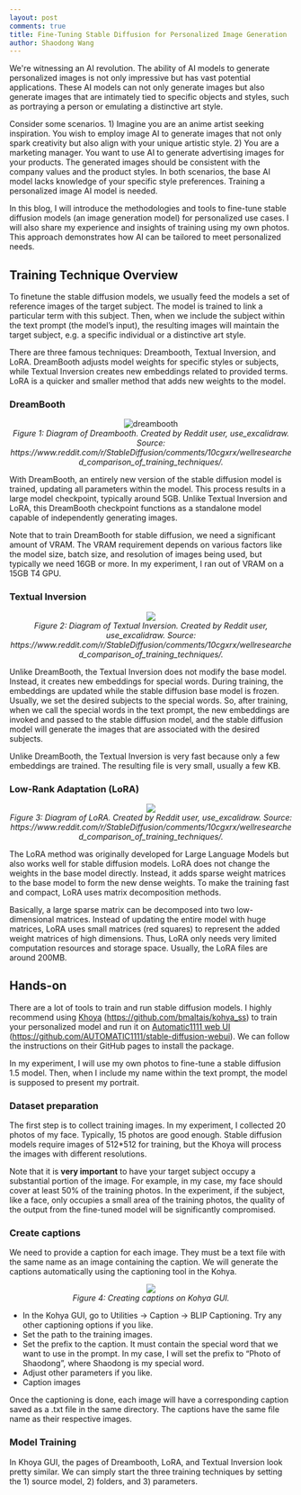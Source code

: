 ```yaml
---
layout: post
comments: true
title: Fine-Tuning Stable Diffusion for Personalized Image Generation
author: Shaodong Wang
---
```



We're witnessing an AI revolution. The ability of AI models to generate personalized images is not only impressive but has vast potential applications. 
These AI models can not only generate images but also generate images that are intimately tied to specific objects and styles, 
such as portraying a person or emulating a distinctive art style.

Consider some scenarios. 1) Imagine you are an anime artist seeking inspiration. 
You wish to employ image AI to generate images that not only spark creativity but also align with your unique artistic style. 
2) You are a marketing manager. You want to use AI to generate advertising images for your products. 
The generated images should be consistent with the company values and the product styles. 
In both scenarios, the base AI model lacks knowledge of your specific style preferences. 
Training a personalized image AI model is needed.

In this blog, I will introduce the methodologies and tools to fine-tune stable diffusion models (an image generation model) for personalized use cases. 
I will also share my experience and insights of training using my own photos. This approach demonstrates how AI can be tailored to meet personalized needs.

## Training Technique Overview
To finetune the stable diffusion models, we usually feed the models a set of reference images of the target subject. 
The model is trained to link a particular term with this subject. Then, when we include the subject within the text prompt (the model’s input), 
the resulting images will maintain the target subject, e.g. a specific individual or a distinctive art style. 

There are three famous techniques: Dreambooth, Textual Inversion, and LoRA. DreamBooth adjusts model weights for specific styles or subjects, 
while Textual Inversion creates new embeddings related to provided terms. LoRA is a quicker and smaller method that adds new weights to the model.

### DreamBooth
<div style="text-align: center">
  <img src="{{ site.url }}{{ site.baseurl }}/assets/images/sd_finetune/diagram_dreambooth.png" 
  alt="dreambooth">
  <figcaption><em> Figure 1: Diagram of Dreambooth. Created by Reddit user, use_excalidraw. 
    Source: https://www.reddit.com/r/StableDiffusion/comments/10cgxrx/wellresearched_comparison_of_training_techniques/. </em></figcaption>
</div>

With DreamBooth, an entirely new version of the stable diffusion model is trained, updating all parameters within the model. This process results in a large model checkpoint, typically around 5GB. Unlike Textual Inversion and LoRA, this DreamBooth checkpoint functions as a standalone model capable of independently generating images. 

Note that to train DreamBooth for stable diffusion, we need a significant amount of VRAM.  The VRAM requirement depends on various factors like the model size, batch size, and resolution of images being used, but typically we need 16GB or more. In my experiment, I ran out of VRAM on a 15GB T4 GPU. 

### Textual Inversion
<div style="text-align: center">
  <img src="{{ site.url }}{{ site.baseurl }}/assets/images/sd_finetune/diagram_textual_inversion.png">
  <figcaption><em> Figure 2: Diagram of Textual Inversion. Created by Reddit user, use_excalidraw. 
    Source: https://www.reddit.com/r/StableDiffusion/comments/10cgxrx/wellresearched_comparison_of_training_techniques/. </em></figcaption>
</div>

Unlike DreamBooth, the Textual Inversion does not modify the base model. 
Instead, it creates new embeddings for special words. During training, the embeddings are updated while the stable diffusion base model is frozen. 
Usually, we set the desired subjects to the special words. So, after training, when we call the special words in the text prompt, the new embeddings are invoked and passed to the stable diffusion model, and the stable diffusion model will generate the images that are associated with the desired subjects.

Unlike DreamBooth, the Textual Inversion is very fast because only a few embeddings are trained. The resulting file is very small, usually a few KB. 

### Low-Rank Adaptation (LoRA)
<div style="text-align: center">
  <img src="{{ site.url }}{{ site.baseurl }}/assets/images/sd_finetune/diagram_lora.png">
  <figcaption><em> Figure 3: Diagram of LoRA. Created by Reddit user, use_excalidraw. 
    Source: https://www.reddit.com/r/StableDiffusion/comments/10cgxrx/wellresearched_comparison_of_training_techniques/. </em></figcaption>
</div>

The LoRA method was originally developed for Large Language Models but also works well for stable diffusion models. LoRA does not change the weights in the base model directly. Instead, it adds sparse weight matrices to the base model to form the new dense weights. To make the training fast and compact, LoRA uses matrix decomposition methods. 

Basically, a large sparse matrix can be decomposed into two low-dimensional matrices. Instead of updating the entire model with huge matrices, LoRA uses small matrices (red squares) to represent the added weight matrices of high dimensions. Thus, LoRA only needs very limited computation resources and storage space. Usually, the LoRA files are around 200MB. 

## Hands-on
There are a lot of tools to train and run stable diffusion models. I highly recommend using [Khoya](https://github.com/bmaltais/kohya_ss) (https://github.com/bmaltais/kohya_ss) 
to train your personalized model and run it on [Automatic1111 web UI](https://github.com/AUTOMATIC1111/stable-diffusion-webui) (https://github.com/AUTOMATIC1111/stable-diffusion-webui). 
We can follow the instructions on their GitHub pages to install the package. 

In my experiment, I will use my own photos to fine-tune a stable diffusion 1.5 model. 
Then, when I include my name within the text prompt, the model is supposed to present my portrait. 

### Dataset preparation
The first step is to collect training images. In my experiment, I collected 20 photos of my face. 
Typically, 15 photos are good enough. Stable diffusion models require images of 512*512 for training, but the Khoya will process the images with different resolutions. 

Note that it is **very important** to have your target subject occupy a substantial portion of the image. 
For example, in my case, my face should cover at least 50% of the training photos. 
In the experiment, if the subject, like a face, only occupies a small area of the training photos, 
the quality of the output from the fine-tuned model will be significantly compromised.

### Create captions
We need to provide a caption for each image. They must be a text file with the same name as an image containing the caption. We will generate the captions automatically using the captioning tool in the Kohya. 

<div style="text-align: center">
  <img src="{{ site.url }}{{ site.baseurl }}/assets/images/sd_finetune/Kohya_captioning.png">
  <figcaption><em> Figure 4: Creating captions on Kohya GUI. </em></figcaption>
</div>

-	In the Kohya GUI, go to Utilities -> Caption -> BLIP Captioning. Try any other captioning options if you like. 
-	Set the path to the training images. 
-	Set the prefix to the caption. It must contain the special word that we want to use in the prompt. In my case, I will set the prefix to “Photo of Shaodong”, where Shaodong is my special word.
-	Adjust other parameters if you like.
-	Caption images

Once the captioning is done, each image will have a corresponding caption saved as a .txt file in the same directory. The captions have the same file name as their respective images. 

### Model Training
In Khoya GUI, the pages of Dreambooth, LoRA, and Textual Inversion look pretty similar. We can simply start the three training techniques by setting the 1) source model, 2) folders, and 3) parameters.

















